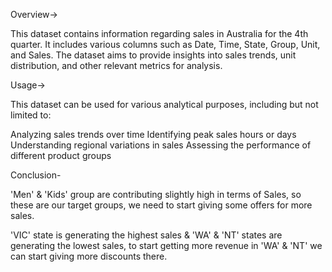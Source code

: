 Overview->

This dataset contains information regarding sales in Australia for the 4th quarter. It includes various columns such as Date, Time, State, Group, Unit, and Sales. The dataset aims to provide insights into sales trends, unit distribution, and other relevant metrics for analysis.

Usage->

This dataset can be used for various analytical purposes, including but not limited to:

Analyzing sales trends over time
Identifying peak sales hours or days
Understanding regional variations in sales
Assessing the performance of different product groups

Conclusion-

'Men' & 'Kids' group are contributing slightly high in terms of Sales, so these are our target groups, we need to start giving some offers for more sales.
      
'VIC' state is generating the highest sales & 'WA' & 'NT' states are generating the lowest sales, to start getting more revenue in 'WA' & 'NT' we can start giving more discounts there.
